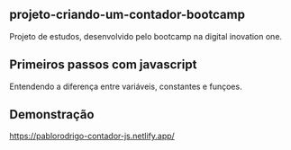 ## projeto-criando-um-contador-bootcamp
Projeto de estudos, desenvolvido pelo bootcamp na digital inovation one.



## Primeiros passos com javascript
Entendendo a diferença entre variáveis, constantes e funçoes.

## Demonstração
https://pablorodrigo-contador-js.netlify.app/
